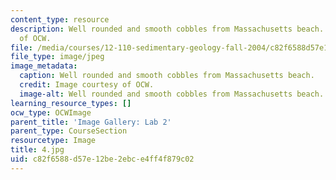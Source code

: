 ```yaml
---
content_type: resource
description: Well rounded and smooth cobbles from Massachusetts beach. Image courtesy
  of OCW.
file: /media/courses/12-110-sedimentary-geology-fall-2004/c82f6588d57e12be2ebce4ff4f879c02_4.jpg
file_type: image/jpeg
image_metadata:
  caption: Well rounded and smooth cobbles from Massachusetts beach.
  credit: Image courtesy of OCW.
  image-alt: Well rounded and smooth cobbles from Massachusetts beach.
learning_resource_types: []
ocw_type: OCWImage
parent_title: 'Image Gallery: Lab 2'
parent_type: CourseSection
resourcetype: Image
title: 4.jpg
uid: c82f6588-d57e-12be-2ebc-e4ff4f879c02
---
```

